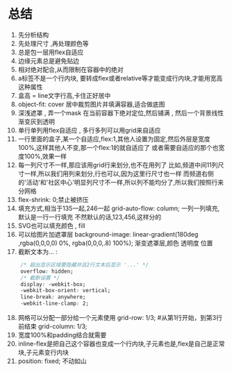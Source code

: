 # 总结
1. 先分析结构
2. 先处理尺寸 ,再处理颜色等
3. 总是包一层用flex自适应
4. 边缘元素总是避免贴边
5. 相对绝对配合,从而限制在容器中的绝对
6. a标签不是一个行内块, 要转成flex或者relative等才能变成行内块,才能用宽高这种属性
7. 盒高 = line文字行高,卡住正好居中
8. object-fit: cover 居中裁剪图片并填满容器,适合做底图
9. 深浅遮罩 , 弄一个mask 在当前容器下绝对定位,然后铺满 , 然后一个背景线性渐变灰到透明
10. 单行单列用flex自适应 , 多行多列可以用grid来自适应
11. 一行里面的盒子,某一个自适应,flex:1,其他人设置为固定,然后外层是宽度100%,这样其他人不变,那一个flex:1的就自适应了
或者需要自适应的那个也宽度100%,效果一样
12. 每一列尺寸不一样,那应该用grid行来划分,也不在用列了
比如,频道中间11列尺寸一样,所以我们用列来划分,行也可以,因为这里行尺寸也一样
而频道右侧的'活动'和'社区中心'明显列尺寸不一样,所以列不能均分了,所以我们按照行来分网格
13. flex-shrink: 0;禁止被挤压
14. 填充方式,相当于135一起,246一起
    grid-auto-flow: column; 一列一列填充, 默认是一行一行填充
    不然默认的话,123,456,这样分的
15. SVG也可以填充颜色 , fill
16. 可以给图片加遮罩层
background-image: linear-gradient(180deg ,rgba(0,0,0,0) 0%, rgba(0,0,0,.8) 100%); 渐变遮罩层,颜色 透明度 位置
17. 截断文本为... :
```css
    /* 超出显示区域要隐藏并且2行文本后显示 '...' */
    overflow: hidden;
    /* 截断设置 */
    display: -webkit-box;
    -webkit-box-orient: vertical;
    line-break: anywhere;
    -webkit-line-clamp: 2;
```
18. 网格可以分配一部分给一个元素使用
    grid-row: 1/3; #从第1行开始，到第3行前结束
    grid-column: 1/3;
19. 宽度100%和padding结合就需要
20. inline-flex是把自己这个容器也变成一个行内块,子元素也是,flex是自己是正常块,子元素变行内块
21. position: fixed; 不动如山
